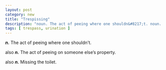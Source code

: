```yaml
---
layout: post
category: new
title: "Trespissing"
description: "noun. The act of peeing where one shouldn&#8217;t. noun. The act of peeing on someone else&#8217;s property. noun. Missing the toilet."
tags: [ trespass, urination ]
---
```


***n.*** The act of peeing where one shouldn&#8217;t.

also ***n.*** The act of peeing on someone else&#8217;s property.

also ***n.*** Missing the toilet.